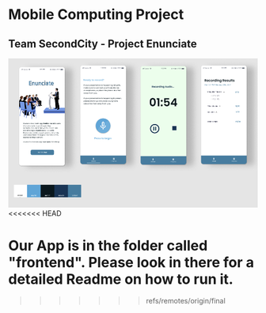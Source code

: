 # Mobile Computing Project

## Team SecondCity - Project Enunciate

<img src="./preview.png">
<<<<<<< HEAD

Our App is in the folder called "frontend". Please look in there for a detailed
Readme on how to run it.
=======
>>>>>>> refs/remotes/origin/final
